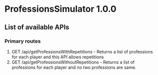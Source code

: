 # ProfessionsSimulator 1.0.0

## List of available APIs

### Primary routes
1. GET /api/getProfessionsWithRepetitions - Returns a list of professions for each player and this API allows repetitions
2. GET /api/getProfessionsWithoutRepetitions - Returns a list of professions for each player and no two professions are same.





